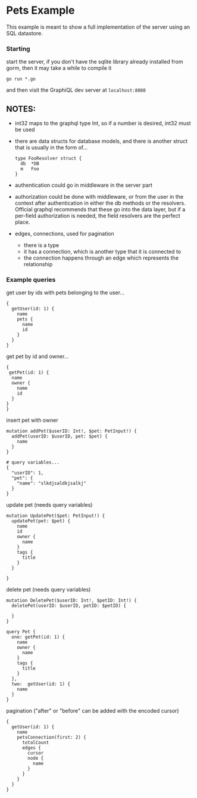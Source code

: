 # Pets Example

This example is meant to show a full implementation of the server using an SQL datastore. 

### Starting

start the server, if you don't have the sqlite library already installed from gorm, then it 
may take a while to compile it

```
go run *.go
```

and then visit the GraphiQL dev server at `localhost:8080`

## NOTES:

- int32 maps to the graphql type Int, so if a number is desired, int32 must be used

- there are data structs for database models, and there is another struct that is usually
  in the form of...

  ```
  type FooResolver struct {
    db  *DB
    m   Foo
  }
  ```

- authentication could go in middleware in the server part

- authorization could be done with middleware, or from the user in the context after
  authentication in either the db methods or the resolvers. Official graphql recommends
  that these go into the data layer, but if a per-field authorization is needed, the field
  resolvers are the perfect place.

- edges, connections, used for pagination
    - there is a type
    - it has a connection, which is another type that it is connected to
    - the connection happens through an edge which represents the relationship


### Example queries

get user by ids with pets belonging to the user...

```
{
  getUser(id: 1) {
    name
    pets {
      name
      id
    }
  }
}
```

get pet by id and owner...

```
{
 getPet(id: 1) {
  name
  owner {
    name
    id
  }
}
}
```

insert pet with owner

```
mutation addPet($userID: Int!, $pet: PetInput!) {
  addPet(userID: $userID, pet: $pet) {
    name
  }
}

# query variables...
{
  "userID": 1,
  "pet": {
    "name": "slkdjsaldkjsalkj"
  }
}
```

update pet (needs query variables)
```
mutation UpdatePet($pet: PetInput!) {
  updatePet(pet: $pet) {
    name
    id
    owner {
      name
    }
    tags {
      title
    }
  }

}
```

delete pet (needs query variables)
```
mutation DeletePet($userID: Int!, $petID: Int!) {
  deletePet(userID: $userID, petID: $petID) {
    
  }
}

query Pet {
  one: getPet(id: 1) {
    name
    owner {
      name
    }
    tags {
      title
    }
  },
  two: 	getUser(id: 1) {
    name
  }
}
```

pagination ("after" or "before" can be added with the encoded cursor)
```
{
  getUser(id: 1) {
    name
    petsConnection(first: 2) {
      totalCount
      edges {
        cursor 
        node {
          name
        }
      }
    }
  }
}
```
